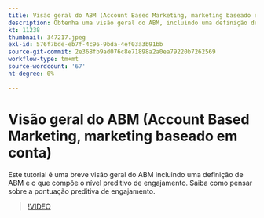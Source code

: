 ```yaml
---
title: Visão geral do ABM (Account Based Marketing, marketing baseado em conta)
description: Obtenha uma visão geral do ABM, incluindo uma definição de ABM e o que compõe o nível preditivo de engajamento. Saiba como pensar sobre a pontuação preditiva de engajamento.
kt: 11238
thumbnail: 347217.jpeg
exl-id: 576f7bde-eb7f-4c96-9bda-4ef03a3b91bb
source-git-commit: 2e368fb9ad076c8e71898a2a0ea79220b7262569
workflow-type: tm+mt
source-wordcount: '67'
ht-degree: 0%

---
```


# Visão geral do ABM (Account Based Marketing, marketing baseado em conta)

Este tutorial é uma breve visão geral do ABM incluindo uma definição de ABM e o que compõe o nível preditivo de engajamento. Saiba como pensar sobre a pontuação preditiva de engajamento.

>[!VIDEO](https://video.tv.adobe.com/v/347217/?quality=12&learn=on)
